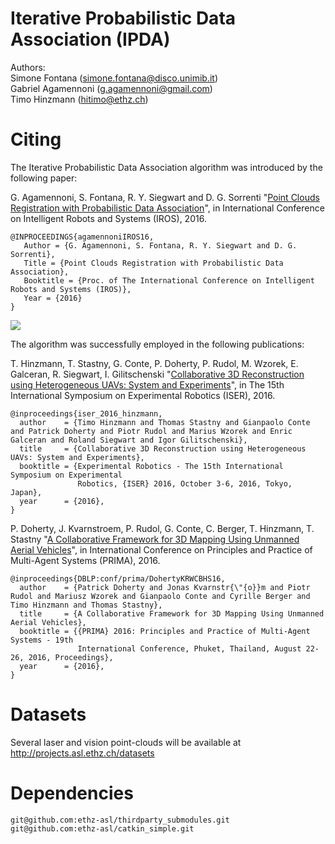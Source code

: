 # Iterative Probabilistic Data Association (IPDA)

Authors: <br>
Simone Fontana (simone.fontana@disco.unimib.it)<br>
Gabriel Agamennoni (g.agamennoni@gmail.com)<br>
Timo Hinzmann (hitimo@ethz.ch)

# Citing
The Iterative Probabilistic Data Association algorithm was introduced by the following paper:

G. Agamennoni, S. Fontana, R. Y. Siegwart and D. G. Sorrenti "[Point Clouds Registration with Probabilistic Data Association](https://github.com/ethz-asl/ipda/wiki/0383.pdf)", in International Conference on Intelligent Robots and Systems (IROS), 2016.

```
@INPROCEEDINGS{agamennoniIROS16,
   Author = {G. Agamennoni, S. Fontana, R. Y. Siegwart and D. G. Sorrenti},
   Title = {Point Clouds Registration with Probabilistic Data Association},
   Booktitle = {Proc. of The International Conference on Intelligent Robots and Systems (IROS)},
   Year = {2016}
}
```
![](https://github.com/ethz-asl/ipda/wiki/ipda.png)

The algorithm was successfully employed in the following publications:

T. Hinzmann, T. Stastny, G. Conte, P. Doherty, P. Rudol, M. Wzorek, E. Galceran, R. Siegwart, I. Gilitschenski "[Collaborative 3D Reconstruction using Heterogeneous UAVs: System and Experiments](http://hitimo.de/publications/iser_2016_hinzmann.pdf)", in The 15th International Symposium on Experimental Robotics (ISER), 2016.

```
@inproceedings{iser_2016_hinzmann,
  author    = {Timo Hinzmann and Thomas Stastny and Gianpaolo Conte and Patrick Doherty and Piotr Rudol and Marius Wzorek and Enric Galceran and Roland Siegwart and Igor Gilitschenski},
  title     = {Collaborative 3D Reconstruction using Heterogeneous UAVs: System and Experiments},
  booktitle = {Experimental Robotics - The 15th International Symposium on Experimental
               Robotics, {ISER} 2016, October 3-6, 2016, Tokyo, Japan},
  year      = {2016},
}
```
P. Doherty, J. Kvarnstroem, P. Rudol, G. Conte, C. Berger, T. Hinzmann, T. Stastny "[A Collaborative Framework for 3D Mapping Using Unmanned Aerial Vehicles](http://hitimo.de/publications/prima_2016_doherty.pdf)", in International Conference on Principles and Practice of Multi-Agent Systems (PRIMA), 2016.

```
@inproceedings{DBLP:conf/prima/DohertyKRWCBHS16,
  author    = {Patrick Doherty and Jonas Kvarnstr{\"{o}}m and Piotr Rudol and Mariusz Wzorek and Gianpaolo Conte and Cyrille Berger and Timo Hinzmann and Thomas Stastny},
  title     = {A Collaborative Framework for 3D Mapping Using Unmanned Aerial Vehicles},
  booktitle = {{PRIMA} 2016: Principles and Practice of Multi-Agent Systems - 19th
               International Conference, Phuket, Thailand, August 22-26, 2016, Proceedings},
  year      = {2016},
}
```

# Datasets
Several laser and vision point-clouds will be available at http://projects.asl.ethz.ch/datasets

# Dependencies
```
git@github.com:ethz-asl/thirdparty_submodules.git
git@github.com:ethz-asl/catkin_simple.git
```
